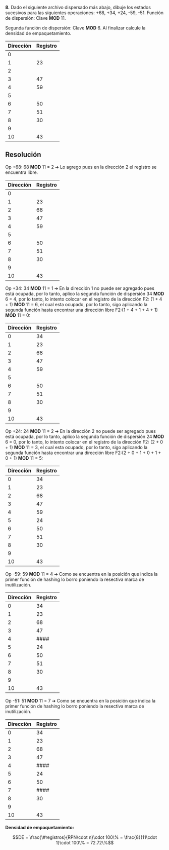 
**8.** Dado el siguiente archivo dispersado más abajo, dibuje los estados sucesivos para las
siguientes operaciones: +68, +34, +24, -59, -51. Función de dispersión: Clave **MOD** 11.

Segunda función de dispersión: Clave **MOD** 6. Al finalizar calcule la densidad de empaquetamiento.

| Dirección | Registro |
| --------- | -------- |
| 0         |          |
| 1         | 23       |
| 2         |          |
| 3         | 47       |
| 4         | 59       |
| 5         |          |
| 6         | 50       |
| 7         | 51       |
| 8         | 30       |
| 9         |          |
| 10        | 43       |

## Resolución

Op +68: 68 **MOD** 11 = 2 ➔ Lo agrego pues en la dirección 2 el registro se encuentra libre.

| Dirección | Registro |
| --------- | -------- |
| 0         |          |
| 1         | 23       |
| 2         | 68       |
| 3         | 47       |
| 4         | 59       |
| 5         |          |
| 6         | 50       |
| 7         | 51       |
| 8         | 30       |
| 9         |          |
| 10        | 43       |


Op +34: 34 **MOD** 11 = 1 ➔ En la dirección 1 no puede ser agregado pues está ocupada, por lo tanto, aplico la segunda función de dispersión 34 **MOD** 6 = 4, por lo tanto, lo intento colocar en el registro de la dirección F2: (1 + 4 + 1) **MOD** 11 = 6, el cual esta ocupado, por lo tanto, sigo aplicando la segunda función hasta encontrar una dirección libre F2:(1 + 4 + 1 + 4 + 1) **MOD** 11 = 0:

| Dirección | Registro |
| --------- | -------- |
| 0         | 34       |
| 1         | 23       |
| 2         | 68       |
| 3         | 47       |
| 4         | 59       |
| 5         |          |
| 6         | 50       |
| 7         | 51       |
| 8         | 30       |
| 9         |          |
| 10        | 43       |


Op +24: 24 **MOD** 11 = 2 ➔ En la dirección 2 no puede ser agregado pues está ocupada, por lo tanto, aplico la segunda función de dispersión 24 **MOD** 6 = 0, por lo tanto, lo intento colocar en el registro de la dirección F2: (2 + 0 + 1) **MOD** 11 = 3, el cual esta ocupado, por lo tanto, sigo aplicando la segunda función hasta encontrar una dirección libre F2:(2 + 0 + 1 + 0 + 1 + 0 + 1) **MOD** 11 = 5:

| Dirección | Registro |
| --------- | -------- |
| 0         | 34       |
| 1         | 23       |
| 2         | 68       |
| 3         | 47       |
| 4         | 59       |
| 5         | 24       |
| 6         | 50       |
| 7         | 51       |
| 8         | 30       |
| 9         |          |
| 10        | 43       |


Op -59: 59 **MOD** 11 = 4 ➔ Como se encuentra en la posición que indica la primer función de hashing lo borro poniendo la resectiva marca de inutilización.

| Dirección | Registro |
| --------- | -------- |
| 0         | 34       |
| 1         | 23       |
| 2         | 68       |
| 3         | 47       |
| 4         | ####     |
| 5         | 24       |
| 6         | 50       |
| 7         | 51       |
| 8         | 30       |
| 9         |          |
| 10        | 43       |

Op -51: 51 **MOD** 11 = 7 ➔ Como se encuentra en la posición que indica la primer función de hashing lo borro poniendo la resectiva marca de inutilización.

| Dirección | Registro |
| --------- | -------- |
| 0         | 34       |
| 1         | 23       |
| 2         | 68       |
| 3         | 47       |
| 4         | ####     |
| 5         | 24       |
| 6         | 50       |
| 7         | ####     |
| 8         | 30       |
| 9         |          |
| 10        | 43       |


**Densidad de empaquetamiento:**

$$DE = \frac{\#registros}{RPN\cdot n}\cdot 100\% = \frac{8}{11\cdot 1}\cdot 100\% = 72.72\%$$
